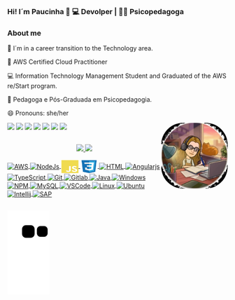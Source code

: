 ### Hi! I´m Paucinha 👋  💻 Devolper | 👩‍🏫 Psicopedagoga

### About me

🚀 I´m in a career transition to the Technology area.

🏅 AWS Certified Cloud Practitioner

💻 Information Technology Management Student and Graduated of the AWS re/Start program.

👩‍ Pedagoga e Pós-Graduada em Psicopedagogia.

😄 Pronouns: she/her

<div>
 <a href="https://www.linkedin.com/in/paucia-lisboa" target="_blank"><img src="https://img.shields.io/badge/-LinkedIn-%230077B5?style=for-the-badge&logo=linkedin&logoColor=white" target="_blank"></a>
  <a href="https://twitter.com/paucinha" target="_blank"><img src="https://img.shields.io/badge/-Twitter-%230077B5?style=for-the-badge&logo=Twitter&logoColor=white" target="_blank"></a>
  <a href = "mailto:paucialisboa@gmail.com"><img src="https://img.shields.io/badge/Gmail-D14836?style=for-the-badge&logo=gmail&logoColor=white" target="_blank"></a>
  <a href="https://discord.com/" target="_blank"><img src="https://img.shields.io/badge/Discord-7289DA?style=for-the-badge&logo=discord&logoColor=white" target="_blank"></a>
  <a href="mailto:paucia.renan@cs365.online" target="_blank"><img src="https://img.shields.io/badge/Microsoft_Teams-6264A7?style=for-the-badge&logo=microsoft-teams&logoColor=white" target="_blank"></a>
  <a href="https://www.instagram.com/paucinha/" target="_blank"><img src="https://img.shields.io/badge/-Instagram-%23E4405F?style=for-the-badge&logo=instagram&logoColor=white" target="_blank"></a>
 	<a href="https://www.twitch.tv/paucinha" target="_blank"><img src="https://img.shields.io/badge/Twitch-9146FF?style=for-the-badge&logo=twitch&logoColor=white" target="_blank"></a>
 <img align="right" alt="Paucinha-pic" height="150" style="border-radius:50px;" src="https://raw.githubusercontent.com/Paucinha/assets/master/avatar2.jpg">
</div>

##

<div align="center">
  <a href="https://github.com/paucinha">
  <img height="180em" src="https://github-readme-stats.vercel.app/api?username=paucinha&show_icons=true&theme=dracula&include_all_commits=true&count_private=true"/>
  <img height="180em" src="https://github-readme-stats.vercel.app/api/top-langs/?username=paucinha&layout=compact&langs_count=7&theme=dracula"/>
</div>
<div style="display: inline_block"><br>
 
 <img align="center" alt="AWS" height="30" width="40" src="https://cdn.jsdelivr.net/gh/devicons/devicon/icons/amazonwebservices/amazonwebservices-original.svg">
 <img align="center" alt="NodeJs" height="30" width="40" src="https://cdn.jsdelivr.net/gh/devicons/devicon/icons/nodejs/nodejs-original.svg">
 <img align="center" alt="Js" height="30" width="40" src="https://raw.githubusercontent.com/devicons/devicon/master/icons/javascript/javascript-plain.svg">
 <img align="center" alt="CSS" height="30" width="40" src="https://raw.githubusercontent.com/devicons/devicon/master/icons/css3/css3-original.svg">  
 <img align="center" alt="HTML" height="30" width="40" src="https://cdn.jsdelivr.net/gh/devicons/devicon/icons/html5/html5-original.svg">
 <img align="center" alt="Angularjs" height="30" width="40" src="https://cdn.jsdelivr.net/gh/devicons/devicon/icons/angularjs/angularjs-original.svg">
 <img align="center" alt="TypeScript" height="30" width="40" src="https://cdn.jsdelivr.net/gh/devicons/devicon/icons/typescript/typescript-original.svg">
 <img align="center" alt="Git" height="30" width="40" src="https://cdn.jsdelivr.net/gh/devicons/devicon/icons/git/git-original.svg">    
 <img align="center" alt="Gitlab" height="30" width="40" src="https://cdn.jsdelivr.net/gh/devicons/devicon/icons/gitlab/gitlab-plain.svg" />
 <img align="center" alt="Java" height="30" width="40" src="https://cdn.jsdelivr.net/gh/devicons/devicon/icons/java/java-original.svg">
 <img align="center" alt="Windows" height="30" width="40" src="https://cdn.jsdelivr.net/gh/devicons/devicon/icons/windows8/windows8-original.svg">           
 <img align="center" alt="NPM" height="30" width="40" src="https://cdn.jsdelivr.net/gh/devicons/devicon/icons/npm/npm-original-wordmark.svg">
 <img align="center" alt="MySQL" height="30" width="40" src="https://cdn.jsdelivr.net/gh/devicons/devicon/icons/mysql/mysql-plain.svg">          
 <img align="center" alt="VSCode" height="30" width="40" src="https://cdn.jsdelivr.net/gh/devicons/devicon/icons/vscode/vscode-original.svg">
 <img align="center" alt="Linux" height="30" width="40" src="https://cdn.jsdelivr.net/gh/devicons/devicon/icons/linux/linux-original.svg">
 <img align="center" alt="Ubuntu" height="30" width="40" src="https://cdn.jsdelivr.net/gh/devicons/devicon/icons/ubuntu/ubuntu-plain.svg">
 <img align="center" alt="Intellij" height="30" width="40" src="https://cdn.jsdelivr.net/gh/devicons/devicon/icons/intellij/intellij-plain.svg">
 <img align="center" alt="SAP" height="30" width="40" src="https://img.shields.io/badge/SAP-0FAAFF?style=for-the-badge&logo=sap&logoColor=white">   
                         
</div>
  
##
 
<div>
 
 ![Snake animation](https://github.com/paucinha/paucinha/blob/output/github-contribution-grid-snake.svg)
 
</div>
